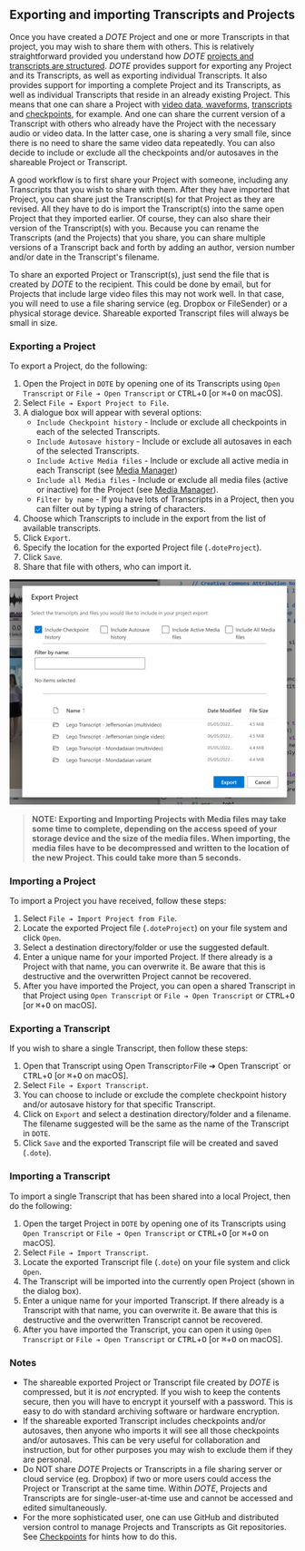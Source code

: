 ## Exporting and importing Transcripts and Projects

Once you have created a _DOTE_ Project and one or more Transcripts in that project, you may wish to share them with others.
This is relatively straightforward provided you understand how _DOTE_ [projects and transcripts are structured](projects.md).
_DOTE_ provides support for exporting any Project and its Transcripts, as well as exporting individual Transcripts.
It also provides support for importing a complete Project and its Transcripts, as well as individual Transcripts that reside in an already existing Project.
This means that one can share a Project with [video data, waveforms](video.md), [transcripts](transcript.md) and [checkpoints](versioncontrol.md), for example.
And one can share the current version of a Transcript with others who already have the Project with the necessary audio or video data.
In the latter case, one is sharing a very small file, since there is no need to share the same video data repeatedly.
You can also decide to include or exclude all the checkpoints and/or autosaves in the shareable Project or Transcript.

A good workflow is to first share your Project with someone, including any Transcripts that you wish to share with them.
After they have imported that Project, you can share just the Transcript(s) for that Project as they are revised.
All they have to do is import the Transcript(s) into the same open Project that they imported earlier.
Of course, they can also share their version of the Transcript(s) with you.
Because you can rename the Transcripts (and the Projects) that you share, you can share multiple versions of a Transcript back and forth by adding an author, version number and/or date in the Transcript's filename.

To share an exported Project or Transcript(s), just send the file that is created by _DOTE_ to the recipient.
This could be done by email, but for Projects that include large video files this may not work well.
In that case, you will need to use a file sharing service (eg. Dropbox or FileSender) or a physical storage device.
Shareable exported Transcript files will always be small in size.

### Exporting a Project <a id='export-project'></a>

To export a Project, do the following:

1. Open the Project in `DOTE` by opening one of its Transcripts using `Open Transcript` or `File ➔ Open Transcript` or <kbd>CTRL</kbd>+<kbd>O</kbd> [or <kbd>⌘</kbd>+<kbd>O</kbd> on macOS].
1. Select `File ➔ Export Project to File`.
1. A dialogue box will appear with several options:
    - `Include Checkpoint history` - Include or exclude all checkpoints in each of the selected Transcripts.
    - `Include Autosave history` - Include or exclude all autosaves in each of the selected Transcripts.
    - `Include Active Media files` - Include or exclude all active media in each Transcript (see [Media Manager](media.md))
    - `Include all Media files` - Include or exclude all media files (active or inactive) for the Project (see [Media Manager](media.md)).
    - `Filter by name` - If you have lots of Transcripts in a Project, then you can filter out by typing a string of characters.
1. Choose which Transcripts to include in the export from the list of available transcripts.
1. Click `Export`.
1. Specify the location for the exported Project file (`.doteProject`).
1. Click `Save`.
1. Share that file with others, who can import it.

[![Export Project](images/import/export-project.png)](images/import/export-project.png)

> **NOTE: Exporting and Importing Projects with Media files may take some time to complete, depending on the access speed of your storage device and the size of the media files. When importing, the media files have to be decompressed and written to the location of the new Project. This could take more than 5 seconds.**

### Importing a Project <a id='import-project'></a>

To import a Project you have received, follow these steps:

1. Select `File ➔ Import Project from File`.
1. Locate the exported Project file (`.doteProject`) on your file system and click `Open`.
1. Select a destination directory/folder or use the suggested default.
1. Enter a unique name for your imported Project.
If there already is a Project with that name, you can overwrite it.
Be aware that this is destructive and the overwritten Project cannot be recovered.
1. After you have imported the Project, you can open a shared Transcript in that Project using `Open Transcript` or `File ➔ Open Transcript` or <kbd>CTRL</kbd>+<kbd>O</kbd> [or <kbd>⌘</kbd>+<kbd>O</kbd> on macOS].

### Exporting a Transcript <a id='export-transcript'></a>

If you wish to share a single Transcript, then follow these steps:

1. Open that Transcript using Open Transcript` or `File ➔ Open Transcript` or <kbd>CTRL</kbd>+<kbd>O</kbd> [or <kbd>⌘</kbd>+<kbd>O</kbd> on macOS].
1. Select `File ➔ Export Transcript`.
1. You can choose to include or exclude the complete checkpoint history and/or autosave history for that specific Transcript.
1. Click on `Export` and select a destination directory/folder and a filename.
The filename suggested will be the same as the name of the Transcript in `DOTE`.
1. Click `Save` and the exported Transcript file will be created and saved (`.dote`).


### Importing a Transcript <a id='import-transcript'></a>

To import a single Transcript that has been shared into a local Project, then do the following:

1. Open the target Project in `DOTE` by opening one of its Transcripts using `Open Transcript` or `File ➔ Open Transcript` or <kbd>CTRL</kbd>+<kbd>O</kbd> [or <kbd>⌘</kbd>+<kbd>O</kbd> on macOS].
1. Select `File ➔ Import Transcript`.
1. Locate the exported Transcript file (`.dote`) on your file system and click `Open`.
1. The Transcript will be imported into the currently open Project (shown in the dialog box).
1. Enter a unique name for your imported Transcript.
If there already is a Transcript with that name, you can overwrite it.
Be aware that this is destructive and the overwritten Transcript cannot be recovered.
1. After you have imported the Transcript, you can open it using `Open Transcript` or `File ➔ Open Transcript` or <kbd>CTRL</kbd>+<kbd>O</kbd> [or <kbd>⌘</kbd>+<kbd>O</kbd> on macOS].

### Notes

- The shareable exported Project or Transcript file created by _DOTE_ is compressed, but it is _not_ encrypted.
If you wish to keep the contents secure, then you will have to encrypt it yourself with a password.
This is easy to do with standard archiving software or hardware encryption.
- If the shareable exported Transcript includes checkpoints and/or autosaves, then anyone who imports it will see all those checkpoints and/or autosaves.
This can be very useful for collaboration and instruction, but for other purposes you may wish to exclude them if they are personal.
- Do NOT share _DOTE_ Projects or Transcripts in a file sharing server or cloud service (eg. Dropbox) if two or more users could access the Project or Transcript at the same time.
Within _DOTE_, Projects and Transcripts are for single-user-at-time use and cannot be accessed and edited simultaneously.
- For the more sophisticated user, one can use GitHub and distributed version control to manage Projects and Transcripts as Git repositories.
See [Checkpoints](versioncontrol.md) for hints how to do this.
